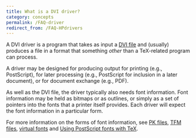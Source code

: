 ```yaml
---
title: What is a DVI driver?
category: concepts
permalink: /FAQ-driver
redirect_from: /FAQ-HPdrivers
---
```


A DVI driver is a program that takes as input a
[DVI file](FAQ-dvi)
and (usually) produces a file in a format that something _other_
than a TeX-related program can process.

A driver may be designed for producing output for printing (e.g.,
PostScript), for later processing (e.g., PostScript for inclusion in a later
document), or for document exchange (e.g., PDF).

As well as the DVI file, the driver typically also needs font
information.  Font information may be held as bitmaps or as outlines,
or simply as a set of pointers into the fonts that a printer itself
provides.  Each driver will expect the font information in a particular
form.

For more information on the forms of font information, see
[PK files](FAQ-pk),
[TFM files](FAQ-tfm),
[virtual fonts](FAQ-virtualfonts)
and [Using PostScript fonts with TeX](FAQ-usepsfont).

